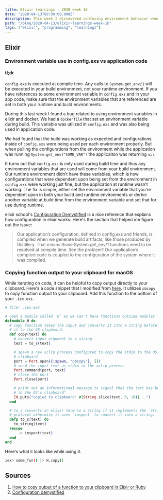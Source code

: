 ```yaml
---
title: Elixir learnings - 2020 week 16
date: "2020-04-13T00:00:00.000Z"
description: This week I discovered confusing environment behavior when building. I also have a helper function to copy output to your clipboard in iex sessions.
path: "/blog/2020-04-13/elixir-learnings-week-16"
tags: ["elixir", "programming", "learnings"]
---
```


## Elixir

### Environment variable use in config.exs vs application code

#### tl;dr

`config.exs` is executed at compile time. Any calls to `System.get_env/1` will be executed in your build environment, not your runtime environment. If you have references to some environment variable in `config.exs` and in your app code, make sure that the environment variables that are referenced are set in both your runtime and build environments.

During this last week I found a bug related to using environment variables in elixir and docker. We had a `dockerfile` that set an environment variable during build. This variable was utilized in `config.exs` and was also being used in application code.

We had found that the build was working as expected and configurations inside of `config.exs` were being used per each environment properly. But when pulling the configurations from the environment while the application was running `System.get_env("SOME_VAR")` the applicaiton was returning `nil`.

It turns out that `config.exs` is only used during build time and thus any environment variables that are used will come from your build environment. Our runtime environment didn't have these variables, which is how configurations that were dependent upon being set from the environment in `config.exs` were working just fine, but the application at runtime wasn't working. The fix is simple, either set the environment variable that you're dependent upon in both your build and runtime environments or derive another variable at build time from the environment variable and set that for use during runtime.

elixir school's [Configuration Demystified][elixir-school] is a nice reference that explains how configuration in elixir works. Here's the section that helped me figure out the issue:

> Our application’s configuration, defined in config.exs and friends, is compiled when we generate build artifacts, like those produced by Distillery. That means those System.get_env/1 functions need to be resolved at compile time. See the problem? Our application’s compiled code is coupled to the configuration of the system where it was compiled.

### Copying function output to your clipboard for macOS

While iterating on code, it can be helpful to copy output directly to your clipboard. Here's a code snippet that I modified from [here][clipboard]. It utilizes `pbcopy` to copy function output to your clipboard. Add this function to the bottom of your `.iex.exs`.

```elixir
# file: .iex.exs

# open a module called `H` as we can't have functions outside modules
defmodule H do
  # copy function takes the input and converts it into a string before copying
  # it to the OS clipboard.
  def copy(text) do
    # convert input argument to a string
    text = to_s(text)

    # spawn a new xclip process configured to copy the stdin to the OS's primary
    # clipboard
    port = Port.open({:spawn, "pbcopy"}, [])
    # send the input text as stdin to the xclip process
    Port.command(port, text)
    # close the port
    Port.close(port)

    # print out an informational message to signal that the text has been copied
    # to the OS's clipboard"
    IO.puts("copied to clipboard: #{String.slice(text, 0, 10)}...")
  end

  # to_s converts an elixir term to a string if it implements the `String.Chars`
  # protocol otherwise it uses `inspect` to convert it into a string.
  defp to_s(text) do
    to_string(text)
  rescue
    _ -> inspect(text)
  end
end
```

Here's what it looks like while using it.

```bash
iex> some_fun() |> H.copy()
```

## Sources

[clipboard]: https://minhajuddin.com/2019/06/03/how-to-copy-output-of-a-function-to-your-clipboard-in-elixir-or-ruby/
[elixir-school]: https://elixirschool.com/blog/configuration-demystified/

1. [How to copy output of a function to your clipboard in Elixir or Ruby][clipboard]
1. [Configuration demystified][elixir-school]
